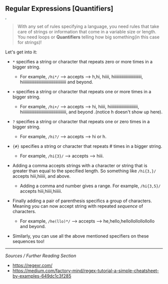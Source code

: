 <!--title="Regular Expressions [Quantifiers]"-->

## Regular Expressions [Quantifiers]

<img src="https://static.propublica.org/images/loops/loopfnct.gif" style="zoom:25%;" />

> With any set of rules specifying a language, you need rules that take care of strings or information that come in a variable size or length. You need loops or **Quantifiers** telling how big something(in this case for strings)!

Let's get into it:

* `*` specifies a string or character that repeats zero or more times in a bigger string.
  * For example, `/hi*/` --> accepts --> h,hi, hiiii, hiiiiiiiiiiiiiiiiiiiiiiiiii, hiiiiiiiiiiiiiiiiiiiiiiiiiiiiiiiiiiiiiiiii and beyond.

* `+` specifies a string or character that repeats one or more times in a bigger string.
  * For example, `/hi+/` --> accepts --> hi, hiiii, hiiiiiiiiiiiiiiiiiiiiiiiiii, hiiiiiiiiiiiiiiiiiiiiiiiiiiiiiiiiiiiiiiiii, and beyond .(notice h doesn't show up here).

* `?` specifies a string or character that repeats one or zero times in a bigger string.
  * For example, `/hi?/` --> accepts --> hi or h.

* `{#}` specifies a string or character that repeats # times in a bigger string.
  * For example, `/hi{3}/` --> accepts --> hiii.
* Adding a comma accepts strings with a character or string that is greater than equal to the specified length. So something like `/hi{3,}/` accepts hiii,hiiiii, and above.
  * Adding a comma and number gives a range. For example, `/hi{3,5}/` accepts hiii,hiiii,hiiiii.
  
* Finally adding a pair of parenthesis specifics a group of characters. Meaning you can now accept string with repeated *sequence* of characters.
  * For example, `/he(llo)*/` --> accepts --> he,hello,hellollollollollollo and beyond.
* Similarly, you can use all the above mentioned specifiers on these sequences too!
  

***

*Sources / Further Reading Section*

* https://regexr.com/
* https://medium.com/factory-mind/regex-tutorial-a-simple-cheatsheet-by-examples-649dc1c3f285
